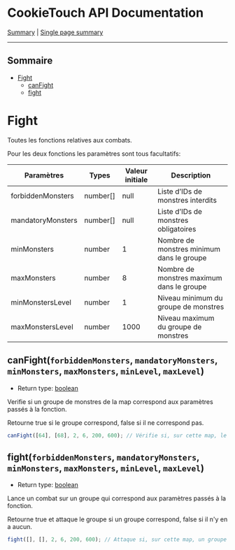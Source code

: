 # CookieTouch API Documentation
[Summary](SUMMARY.md) | [Single page summary](singlepage.md)

<hr>

## Sommaire
- [Fight](#fight)
  - [canFight](#canfightforbiddenmonsters-mandatorymonsters-minmonsters-maxmonsters-minlevel-maxlevel)
  - [fight](#fightforbiddenmonsters-mandatorymonsters-minmonsters-maxmonsters-minlevel-maxlevel)

# Fight
Toutes les fonctions relatives aux combats.

Pour les deux fonctions les paramètres sont tous facultatifs:
<table>
<thead>
<tr>
<th>Paramètres</th>
<th>Types</th>
<th>Valeur initiale</th>
<th>Description</th>
</tr>
</thead>
<tbody>
<tr>
<td>forbiddenMonsters</td>
<td>number[]</td>
<td>null</td>
<td>Liste d’IDs de monstres interdits</td>
</tr>
<tr>
<td>mandatoryMonsters</td>
<td>number[]</td>
<td>null</td>
<td>Liste d’IDs de monstres obligatoires</td>
</tr>
<tr>
<td>minMonsters</td>
<td>number</td>
<td>1</td>
<td>Nombre de monstres minimum dans le groupe</td>
</tr>
 <tr>
<td>maxMonsters</td>
<td>number</td>
<td>8</td>
<td>Nombre de monstres maximum dans le groupe</td>
</tr>
<tr>
<td>minMonstersLevel</td>
<td>number</td>
<td>1</td>
<td>Niveau minimum du groupe de monstres</td>
</tr>
<tr>
<td>maxMonstersLevel</td>
<td>number</td>
<td>1000</td>
<td>Niveau maximum du groupe de monstres</td>
</tr>
</tbody>
</table>

## canFight(<code>forbiddenMonsters</code>, <code>mandatoryMonsters</code>, <code>minMonsters</code>, <code>maxMonsters</code>, <code>minLevel</code>, <code>maxLevel</code>)
- Return type: <a href="https://developer.mozilla.org/fr-Fr/docs/Web/JavaScript/Data_structures#Boolean_type">boolean</a>

Verifie si un groupe de monstres de la map correspond aux paramètres passés à la fonction.

Retourne true si le groupe correspond, false si il ne correspond pas.

```js
canFight([64], [68], 2, 6, 200, 600); // Vérifie si, sur cette map, le bot peut combattre un groupe de 2 à 6 mobs avec un Wabbit au minimum et aucun Black Tiwabbit. Le groupe doit avoir un niveau supérieur ou égal à 200 et inférieur ou égal à 600.
```

## fight(<code>forbiddenMonsters</code>, <code>mandatoryMonsters</code>, <code>minMonsters</code>, <code>maxMonsters</code>, <code>minLevel</code>, <code>maxLevel</code>)
- Return type: <a href="https://developer.mozilla.org/fr-Fr/docs/Web/JavaScript/Data_structures#Boolean_type">boolean</a>

Lance un combat sur un groupe qui correspond aux paramètres passés à la fonction.

Retourne true et attaque le groupe si un groupe correspond, false si il n'y en a aucun.

```js
fight([], [], 2, 6, 200, 600); // Attaque si, sur cette map, un groupe vérifie les paramètres: un groupe de 2 à 6 mobs avec un Wabbit au minimum et aucun Black Tiwabbit. Le groupe doit avoir un niveau supérieur ou égal à 200 et inférieur ou égal à 600.
```
